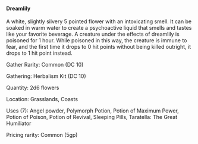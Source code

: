 #### Dreamlily
A white, slightly silvery 5 pointed flower with an intoxicating smell. It can be soaked in warm water to create a psychoactive liquid that smells and tastes like your favorite beverage. 
A creature under the effects of dreamlily is poisoned for 1 hour. While poisoned in this way, the creature is immune to fear, and the first time it drops to 0 hit points without being killed outright, it drops to 1 hit point instead.

Gather Rarity: Common (DC 10)

Gathering: Herbalism Kit (DC 10)

Quantity: 2d6 flowers

Location: Grasslands, Coasts

Uses (7): Angel powder, Polymorph Potion, Potion of Maximum Power, Potion of Poison, Potion of Revival, Sleeping Pills, Taratella: The Great Humiliator 

Pricing rarity: Common (5gp)